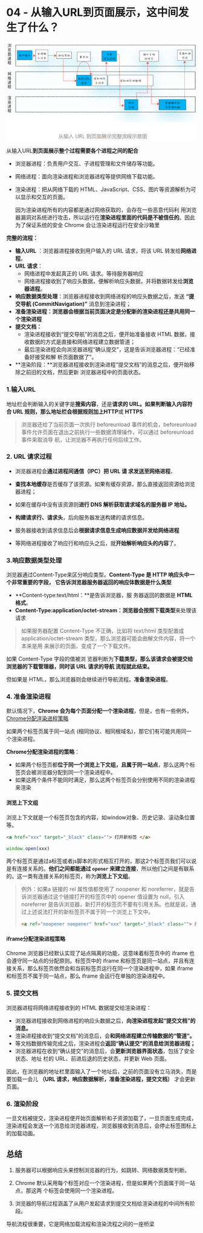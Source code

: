 # 04 - 从输入URL到页面展示，这中间发生了什么？

![04-1](img/04/04-1.png)

从输入URL**到页面展示整个过程需要各个进程之间的配合**

- 浏览器进程：负责用户交互、子进程管理和文件储存等功能。

- 网络进程：面向渲染进程和浏览器进程等提供网络下载功能。

- 渲染进程：把从网络下载的 HTML、JavaScript、CSS、图片等资源解析为可以显示和交互的页面。

  因为渲染进程所有的内容都是通过网络获取的，会存在一些恶意代码利 用浏览器漏洞对系统进行攻击，所以运行在**渲染进程里面的代码是不被信任的**。因此为了保证系统的安全 Chrome 会让渲染进程运行在安全沙箱里

**完整的流程：**

- **输入URL** ：浏览器进程接收到用户输入的 URL 请求，将该 URL 转发给**网络进程**。
- **URL 请求**：
  - 网络进程中发起真正的 URL 请求。等待服务器响应
  - 网络进程接收到了响应头数据，便解析响应头数据，并将数据转发给**浏览器进程**。
- **响应数据类型处理**：浏览器进程接收到网络进程的响应头数据之后，发送 **“提交导航 (CommitNavigation)”**  消息到渲染进程；
- **准备渲染进程：**浏览器会根据当前页面决定是**分配新的渲染进程还是共用同一个渲染进程**
- **提交文档：**
  - 渲染进程接收到“提交导航”的消息之后，便开始准备接收 HTML 数据，接收数据的方式是直接和网络进程建立数据管道；
  - 最后渲染进程会向浏览器进程“确认提交”，这是告诉浏览器进程：“已经准备好接受和解 析页面数据了”。
- **渲染阶段：**浏览器进程接收到渲染进程“提交文档”的消息之后，便开始移除之前旧的文档，然后更新 浏览器进程中的页面状态。

### 1.输入URL

地址栏会判断输入的关键字是**搜索内容**，还是**请求的 URL。**如果判断输入内容符合 URL 规则，那么地址栏会根据规则加上**HTTP**或 **HTTPS**

> 浏览器还给了当前页面一次执行 beforeunload 事件的机会，beforeunload 事件允许页面在退出之前执行一些数据清理操作，可以通过 beforeunload 事件来取消导 航，让浏览器不再执行任何后续工作。

### 2. URL 请求过程

- 浏览器进程会**通过进程间通信（IPC）把 URL 请 求发送至网络进程**、
- **查找本地缓存**是否缓存了该资源。如果有缓存资源，那么直接返回资源给浏览器进程；

- 如果在缓存中没有该资源则**进行 DNS 解析获取请求域名的服务器 IP 地址。**
- **构建请求行、请求头**，后向服务器发送构建的请求信息。
- 服务器接收到请求信息后会**根据请求信息生成响应数据并发给网络进程**
- 等网络进程接收了响应行和响应头之后，就**开始解析响应头的内容**了。

### 3.响应数据类型处理

浏览器通过Content-Type来区分响应类型。**Content-Type 是 HTTP 响应头中一个非常重要的字段， 它告诉浏览器服务器返回的响应体数据是什么类型**

-  **Content-type:text/html：**是告诉浏览器，服 务器返回的数据是 **HTML 格式**。
-  **Content-Type:application/octet-stream：**浏览器会按照**下载类型**来处理该请求

> 如果服务器配置 Content-Type 不正确，比如将 text/html 类型配置成 application/octet-stream 类型，那么浏览器可能会曲解文件内容，将一个本来是用 来展示的页面，变成了一个下载文件。

如果 Content-Type 字段的值被浏 览器判断为**下载类型，那么该请求会被提交给浏览器的下载管理器，同时该 URL 请求的导航 流程就此结束。**

但如果是 HTML，那么浏览器则会继续进行导航流程。**准备渲染进程**。

### 4. 准备渲染进程

默认情况下，**Chrome 会为每个页面分配一个渲染进程**，但是，也有一些例外，[Chrome分配渲染进程策略](https://gitee.com/ChenYing1996/blogs/issues/I3QJNJ)

如果两个标签页属于同一站点 (相同协议、相同根域名)，那它们有可能共用同一个渲染进程。

**Chrome分配渲染进程的策略**：

- 如果两个标签页都**位于同一个浏览上下文组，且属于同一站点**，那么这两个标签页会被浏览器分配到同一个渲染进程中。
- 如果这两个条件不能同时满足，那么这两个标签页会分别使用不同的渲染进程来渲染

#### 浏览上下文组

浏览上下文就是一个标签页包含的内容，如window对象、历史记录、滚动条位置等。

```html
<a href="xxx" target="_black" class=""> 打开新标签 </a>
```

```javascript
window.open(xxx)
```

两个标签页是通过a标签或者js脚本的形式相互打开的，那这2个标签页我们可以说是有连接关系的。**他们之间都能通过 `opener` 来建立连接**，所以他们之间是有联系的。这一类有连接关系的标签页，称为**浏览上下文组**。

> 例外：如果a 链接的 rel 属性值都使用了 noopener 和 noreferrer，就是告诉浏览器通过这个链接打开的标签页中的 opener 值设置为 null，引入 noreferrer 是告诉浏览器，新打开的标签页不要有引用关系。也就是说，通过上述说法打开的新标签页不属于同一个浏览上下文中。
>
> ```html
> <a ref="noopener noopener" href="xxx" target="_black" class=""> 打开新标签 </a>
> ```

#### iframe分配渲染进程策略

 Chrome 浏览器已经默认实现了站点隔离的功能，这意味着标签页中的 iframe 也会遵守同一站点的分配原则。标签页中的 iframe 和标签页是同一站点，并且有连接关系，那么标签页依然会和当前标签页运行在同一个渲染进程中，如果 iframe 和标签页不属于同一站点，那么 iframe 会运行在单独的渲染进程中。

### 5. 提交文档

浏览器进程将网络进程接收到的 HTML 数据提交给渲染进程：

- 浏览器进程接收到网络进程的响应头数据之后，**向渲染进程发起“提交文档”的消息。**
- 渲染进程接收到“提交文档”的消息后，会**和网络进程建立传输数据的“管道”。**
- 等文档数据传输完成之后，渲染进程会**返回“确认提交”的消息给浏览器进程；**
- 浏览器进程在收到“确认提交”的消息后，会**更新浏览器界面状态**，包括了安全状态、地址 栏的 URL、前进后退的历史状态，并更新 Web 页面。

因此，在浏览器的地址栏里面输入了一个地址后，之前的页面没有立马消失，而是要加载一会儿 **（URL 请求，响应数据解析，准备渲染进程，提交文档）** 才会更新页面。

### 6. 渲染阶段

一旦文档被提交，渲染进程便开始页面解析和子资源加载了，一旦页面生成完成，渲染进程会发送一个消息给浏览器进程，浏览器接收到消息后，会停止标签图标上的加载动画。

## 总结

1. 服务器可以根据响应头来控制浏览器的行为，如跳转、网络数据类型判断。

2. Chrome 默认采用每个标签对应一个渲染进程，但是如果两个页面属于同一站点，那这两 个标签会使用同一个渲染进程。

3. 浏览器的导航过程涵盖了从用户发起请求到提交文档给渲染进程的中间所有阶段。

导航流程很重要，它是网络加载流程和渲染流程之间的一座桥梁











